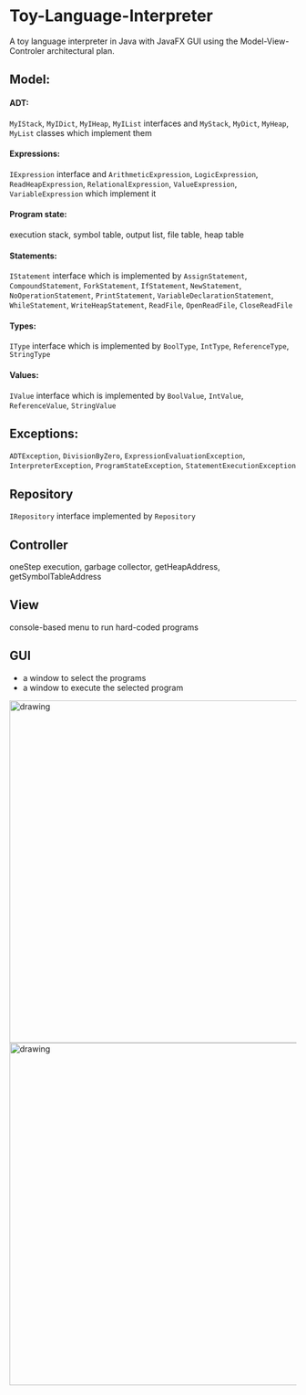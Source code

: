 # Toy-Language-Interpreter

A toy language interpreter in Java with JavaFX GUI using the Model-View-Controler architectural plan.

## Model:
#### ADT: 
`MyIStack`, `MyIDict`, `MyIHeap`, `MyIList` interfaces and `MyStack`, `MyDict`, `MyHeap`, `MyList` classes which implement them
#### Expressions: 
`IExpression` interface and  `ArithmeticExpression`, `LogicExpression`, `ReadHeapExpression`, `RelationalExpression`, `ValueExpression`, `VariableExpression` which implement it
#### Program state: 
execution stack, symbol table, output list, file table, heap table
#### Statements: 
`IStatement` interface which is implemented by `AssignStatement`, `CompoundStatement`, `ForkStatement`, `IfStatement`, `NewStatement`, `NoOperationStatement`, `PrintStatement`, `VariableDeclarationStatement`, `WhileStatement`, `WriteHeapStatement`, `ReadFile`, `OpenReadFile`, `CloseReadFile`
#### Types: 
`IType` interface which is implemented by `BoolType`, `IntType`, `ReferenceType`, `StringType`
#### Values: 
`IValue` interface which is implemented by `BoolValue`, `IntValue`, `ReferenceValue`, `StringValue`

## Exceptions:
`ADTException`, `DivisionByZero`, `ExpressionEvaluationException`, `InterpreterException`, `ProgramStateException`, `StatementExecutionException`

## Repository
`IRepository` interface implemented by `Repository`

## Controller
oneStep execution, garbage collector, getHeapAddress, getSymbolTableAddress 


## View
console-based menu to run hard-coded programs


## GUI
- a window to select the programs
- a window to execute the selected program
<img src="https://user-images.githubusercontent.com/91715582/222975468-ae137fd3-e25f-420a-b169-ed4264544b7a.png" alt="drawing" style="width:600px;"/>
<img src="https://user-images.githubusercontent.com/91715582/222975645-e53f2ae7-4f35-42a6-8442-aeb6ffcdd2a0.png" alt="drawing" style="width:600px;"/>
